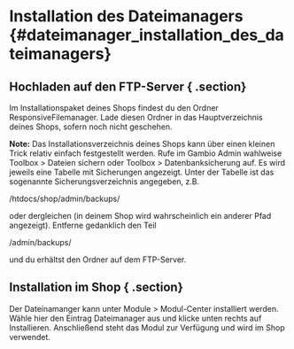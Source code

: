 # Installation des Dateimanagers {#dateimanager_installation_des_dateimanagers}

## Hochladen auf den FTP-Server { .section}

Im Installationspaket deines Shops findest du den Ordner ResponsiveFilemanager. Lade diesen Ordner in das Hauptverzeichnis deines Shops, sofern noch nicht geschehen.

**Note:** Das Installationsverzeichnis deines Shops kann über einen kleinen Trick relativ einfach festgestellt werden. Rufe im Gambio Admin wahlweise Toolbox \> Dateien sichern oder Toolbox \> Datenbanksicherung auf. Es wird jeweils eine Tabelle mit Sicherungen angezeigt. Unter der Tabelle ist das sogenannte Sicherungsverzeichnis angegeben, z.B.

/htdocs/shop/admin/backups/

oder dergleichen \(in deinem Shop wird wahrscheinlich ein anderer Pfad angezeigt\). Entferne gedanklich den Teil

/admin/backups/

und du erhältst den Ordner auf dem FTP-Server.

## Installation im Shop { .section}

Der Dateinamanger kann unter Module \> Modul-Center installiert werden. Wähle hier den Eintrag Dateimanager aus und klicke unten rechts auf Installieren. Anschließend steht das Modul zur Verfügung und wird im Shop verwendet.



